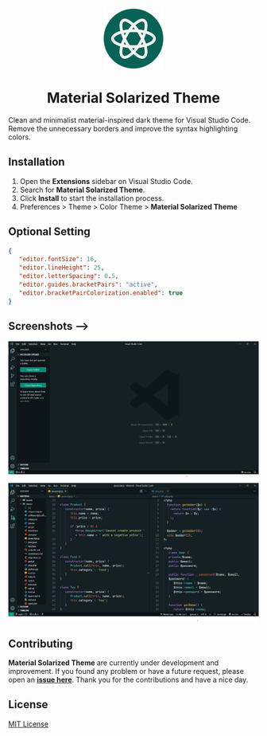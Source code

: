<p align="center">
    <img src="./assets/logo.png" width="120" height="120">
    <h1 align="center">Material Solarized Theme</h1>
</p>

Clean and minimalist material-inspired dark theme for Visual Studio Code.
Remove the unnecessary borders and improve the syntax highlighting colors.

## Installation

1. Open the **Extensions** sidebar on Visual Studio Code.
2. Search for **Material Solarized Theme**.
3. Click **Install** to start the installation process.
4. Preferences > Theme > Color Theme > **Material Solarized Theme**

## Optional Setting

```json
{
   "editor.fontSize": 16,
   "editor.lineHeight": 25,
   "editor.letterSpacing": 0.5,
   "editor.guides.bracketPairs": "active",
   "editor.bracketPairColorization.enabled": true
}
```

## Screenshots -->

![Material Solarized Theme](./assets/example-1.png)<br>
![Material Solarized Theme](./assets/example-2.png)

## Contributing

**Material Solarized Theme** are currently under development and improvement.
If you found any problem or have a future request, please open an
[**issue here**](https://github.com/syahrizaldev/material-solarized/issues).
Thank you for the contributions and have a nice day.

## License

[MIT License](./license)

